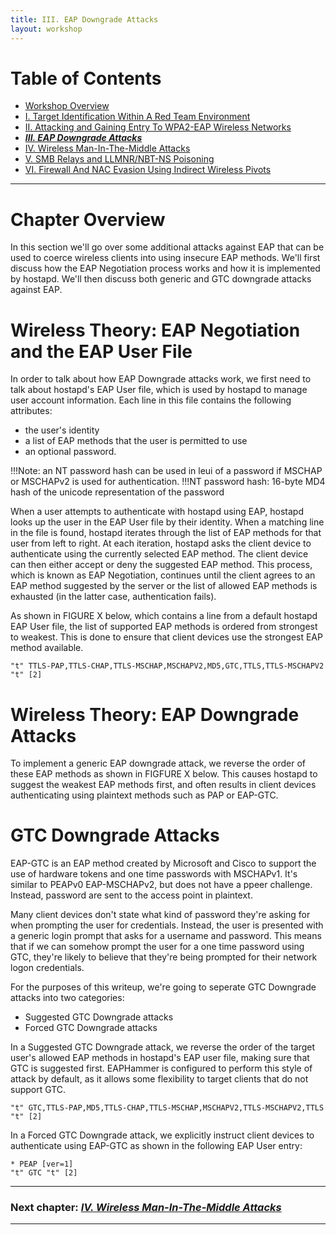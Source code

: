 ```yaml
---
title: III. EAP Downgrade Attacks
layout: workshop
---
```


# Table of Contents

   * [Workshop Overview](http://solstice.sh/workshops/advanced-wireless-attacks/)
   * [I. Target Identification Within A Red Team Environment](http://solstice.sh/workshops/advanced-wireless-attacks/i-target-identification-within-a-red-team-environment/)
   * [II. Attacking and Gaining Entry To WPA2-EAP Wireless Networks](http://solstice.sh/workshops/advanced-wireless-attacks/ii-attacking-and-gaining-entry-to-wpa2-eap-wireless-networks/)
   * ***[III. EAP Downgrade Attacks](http://solstice.sh/workshops/advanced-wireless-attacks/ii-eap-downgrade-attacks/)***
   * [IV. Wireless Man-In-The-Middle Attacks](http://solstice.sh/workshops/advanced-wireless-attacks/iii-wireless-man-in-the-middle-attacks/)
   * [V. SMB Relays and LLMNR/NBT-NS Poisoning](http://solstice.sh/workshops/advanced-wireless-attacks/iv-smb-relays-and-llmnr-nbt-ns-poisoning/)
   * [VI. Firewall And NAC Evasion Using Indirect Wireless Pivots](http://solstice.sh/workshops/advanced-wireless-attacks/v-firewall-and-nac-evasion-using-indirect-wireless-pivots/)

---

# Chapter Overview

In this section we'll go over some additional attacks against EAP that can be used to coerce wireless clients into using insecure EAP methods. We'll first discuss how the EAP Negotiation process works and how it is implemented by hostapd. We'll then discuss both generic and GTC downgrade attacks against EAP.

# Wireless Theory: EAP Negotiation and the EAP User File

In order to talk about how EAP Downgrade attacks work, we first need to talk about hostapd's EAP User file, which is used by hostapd to manage user account information. Each line in this file contains the following attributes:

- the user's identity
- a list of EAP methods that the user is permitted to use
- an optional password. 

!!!Note: an NT password hash can be used in leui of a password if MSCHAP or MSCHAPv2 is used for authentication.
!!!NT password hash: 16-byte MD4 hash of the unicode representation of the password

When a user attempts to authenticate with hostapd using EAP, hostapd looks up the user in the EAP User file by their identity. When a matching line in the file is found, hostapd iterates through the list of EAP methods for that user from left to right. At each iteration, hostapd asks the client device to authenticate using the currently selected EAP method. The client device can then either accept or deny the suggested EAP method. This process, which is known as EAP Negotiation, continues until the client agrees to an EAP method suggested by the server or the list of allowed EAP methods is exhausted (in the latter case, authentication fails).

As shown in FIGURE X below, which contains a line from a default hostapd EAP User file, the list of supported EAP methods is ordered from strongest to weakest.  This is done to ensure that client devices use the strongest EAP method available.

```
"t"	TTLS-PAP,TTLS-CHAP,TTLS-MSCHAP,MSCHAPV2,MD5,GTC,TTLS,TTLS-MSCHAPV2	"t"	[2]
```

# Wireless Theory: EAP Downgrade Attacks

To implement a generic EAP downgrade attack, we reverse the order of these EAP methods as shown in FIGFURE X below. This causes hostapd to suggest the weakest EAP methods first, and often results in client devices authenticating using plaintext methods such as PAP or EAP-GTC. 

# GTC Downgrade Attacks

EAP-GTC is an EAP method created by Microsoft and Cisco to support the use of hardware tokens and one time passwords with MSCHAPv1. It's similar to PEAPv0 EAP-MSCHAPv2, but does not have a ppeer challenge. Instead, password are sent to the access point in plaintext.

Many client devices don't state what kind of password they're asking for when prompting the user for credentials. Instead, the user is presented with a generic login prompt that asks for a username and password. This means that if we can somehow prompt the user for a one time password using GTC, they're likely to believe that they're being prompted for their network logon credentials.

For the purposes of this writeup, we're going to seperate GTC Downgrade attacks into two categories:

- Suggested GTC Downgrade attacks
- Forced GTC Downgrade attacks

In a Suggested GTC Downgrade attack, we reverse the order of the target user's allowed EAP methods in hostapd's EAP user file, making sure that GTC is suggested first. EAPHammer is configured to perform this style of attack by default, as it allows some flexibility to target clients that do not support GTC.

```
"t"	GTC,TTLS-PAP,MD5,TTLS-CHAP,TTLS-MSCHAP,MSCHAPV2,TTLS-MSCHAPV2,TTLS	"t"	[2]
```

In a Forced GTC Downgrade attack, we explicitly instruct client devices to authenticate using EAP-GTC as shown in the following EAP User entry:


```
* PEAP [ver=1]
"t" GTC "t" [2]
```

---

### Next chapter: *[IV. Wireless Man-In-The-Middle Attacks](http://solstice.sh/workshops/advanced-wireless-attacks/iv-wireless-man-in-the-middle-attacks/)*

---
